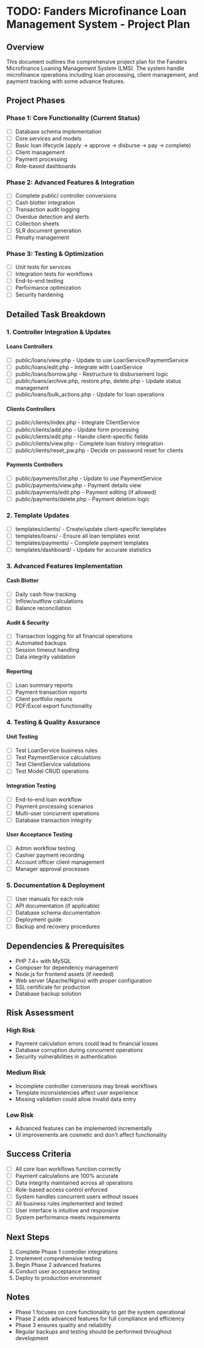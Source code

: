 # TODO: Fanders Microfinance Loan Management System - Project Plan

## Overview
This document outlines the comprehensive project plan for the Fanders Microfinance Loaning Management System (LMS). The system  handle microfinance operations including loan processing, client management, and payment tracking with some advance features.

## Project Phases

### Phase 1: Core Functionality (Current Status)
- [ ] Database schema implementation
- [ ] Core services and models
- [ ] Basic loan lifecycle (apply → approve → disburse → pay → complete)
- [ ] Client management
- [ ] Payment processing
- [ ] Role-based dashboards

### Phase 2: Advanced Features & Integration
- [ ] Complete public/ controller conversions
- [ ] Cash blotter integration
- [ ] Transaction audit logging
- [ ] Overdue detection and alerts
- [ ] Collection sheets
- [ ] SLR document generation
- [ ] Penalty management

### Phase 3: Testing & Optimization
- [ ] Unit tests for services
- [ ] Integration tests for workflows
- [ ] End-to-end testing
- [ ] Performance optimization
- [ ] Security hardening

## Detailed Task Breakdown

### 1. Controller Integration & Updates
#### Loans Controllers
- [ ] public/loans/view.php - Update to use LoanService/PaymentService
- [ ] public/loans/edit.php - Integrate with LoanService
- [ ] public/loans/borrow.php - Restructure to disbursement logic
- [ ] public/loans/archive.php, restore.php, delete.php - Update status management
- [ ] public/loans/bulk_actions.php - Update for loan operations

#### Clients Controllers
- [ ] public/clients/index.php - Integrate ClientService
- [ ] public/clients/add.php - Update form processing
- [ ] public/clients/edit.php - Handle client-specific fields
- [ ] public/clients/view.php - Complete loan history integration
- [ ] public/clients/reset_pw.php - Decide on password reset for clients

#### Payments Controllers
- [ ] public/payments/list.php - Update to use PaymentService
- [ ] public/payments/view.php - Payment details view
- [ ] public/payments/edit.php - Payment editing (if allowed)
- [ ] public/payments/delete.php - Payment deletion logic

### 2. Template Updates
- [ ] templates/clients/ - Create/update client-specific templates
- [ ] templates/loans/ - Ensure all loan templates exist
- [ ] templates/payments/ - Complete payment templates
- [ ] templates/dashboard/ - Update for accurate statistics

### 3. Advanced Features Implementation
#### Cash Blotter
- [ ] Daily cash flow tracking
- [ ] Inflow/outflow calculations
- [ ] Balance reconciliation

#### Audit & Security
- [ ] Transaction logging for all financial operations
- [ ] Automated backups
- [ ] Session timeout handling
- [ ] Data integrity validation

#### Reporting
- [ ] Loan summary reports
- [ ] Payment transaction reports
- [ ] Client portfolio reports
- [ ] PDF/Excel export functionality

### 4. Testing & Quality Assurance
#### Unit Testing
- [ ] Test LoanService business rules
- [ ] Test PaymentService calculations
- [ ] Test ClientService validations
- [ ] Test Model CRUD operations

#### Integration Testing
- [ ] End-to-end loan workflow
- [ ] Payment processing scenarios
- [ ] Multi-user concurrent operations
- [ ] Database transaction integrity

#### User Acceptance Testing
- [ ] Admin workflow testing
- [ ] Cashier payment recording
- [ ] Account officer client management
- [ ] Manager approval processes

### 5. Documentation & Deployment
- [ ] User manuals for each role
- [ ] API documentation (if applicable)
- [ ] Database schema documentation
- [ ] Deployment guide
- [ ] Backup and recovery procedures

## Dependencies & Prerequisites
- PHP 7.4+ with MySQL
- Composer for dependency management
- Node.js for frontend assets (if needed)
- Web server (Apache/Nginx) with proper configuration
- SSL certificate for production
- Database backup solution

## Risk Assessment
### High Risk
- Payment calculation errors could lead to financial losses
- Database corruption during concurrent operations
- Security vulnerabilities in authentication

### Medium Risk
- Incomplete controller conversions may break workflows
- Template inconsistencies affect user experience
- Missing validation could allow invalid data entry

### Low Risk
- Advanced features can be implemented incrementally
- UI improvements are cosmetic and don't affect functionality

## Success Criteria
- [ ] All core loan workflows function correctly
- [ ] Payment calculations are 100% accurate
- [ ] Data integrity maintained across all operations
- [ ] Role-based access control enforced
- [ ] System handles concurrent users without issues
- [ ] All business rules implemented and tested
- [ ] User interface is intuitive and responsive
- [ ] System performance meets requirements

## Next Steps
1. Complete Phase 1 controller integrations
2. Implement comprehensive testing
3. Begin Phase 2 advanced features
4. Conduct user acceptance testing
5. Deploy to production environment

## Notes
- Phase 1 focuses on core functionality to get the system operational
- Phase 2 adds advanced features for full compliance and efficiency
- Phase 3 ensures quality and reliability
- Regular backups and testing should be performed throughout development

